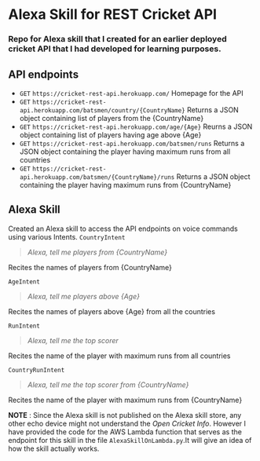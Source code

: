 # Alexa Skill for REST Cricket API 

### Repo for Alexa skill that I created for an earlier deployed cricket API that I had developed for learning purposes.

## API endpoints
* `GET` `https://cricket-rest-api.herokuapp.com/`
Homepage for the API
* `GET` `https://cricket-rest-api.herokuapp.com/batsmen/country/{CountryName}`
Returns a JSON object containing list of players from the {CountryName}
* `GET` `https://cricket-rest-api.herokuapp.com/age/{Age}`
Reurns a JSON object containing list of players having age above {Age}
* `GET` `https://cricket-rest-api.herokuapp.com/batsmen/runs`
Returns a JSON object containing the player having maximum runs from all countries
* `GET` `https://cricket-rest-api.herokuapp.com/batsmen/{CountryName}/runs`
Returns a JSON object containing the player having maximum runs from {CountryName}

## Alexa Skill 

Created an Alexa skill to access the API endpoints on voice commands using various Intents.
`CountryIntent` 
> _Alexa, tell me players from {CountryName}_

Recites the names of players from {CountryName}

`AgeIntent` 
> _Alexa, tell me players above {Age}_

Recites the names of players above {Age} from all the countries

`RunIntent` 
> _Alexa, tell me the top scorer_

Recites the name of the player with maximum runs from all countries

`CountryRunIntent` 
> _Alexa, tell me the top scorer from {CountryName}_

Recites the name of the player with maximum runs from {CountryName}

**NOTE** : Since the Alexa skill is not published on the Alexa skill store, any other echo device might not understand the *Open Cricket Info*. However I have provided the code for the AWS Lambda function that serves as the endpoint for this skill in the file `AlexaSkillOnLambda.py`.It will give an idea of how the skill actually works.


